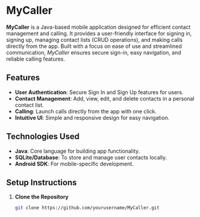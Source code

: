 # MyCaller

**MyCaller** is a Java-based mobile application designed for efficient contact management and calling. It provides a user-friendly interface for signing in, signing up, managing contact lists (CRUD operations), and making calls directly from the app. Built with a focus on ease of use and streamlined communication, *MyCaller* ensures secure sign-in, easy navigation, and reliable calling features.

## Features

- **User Authentication**: Secure Sign In and Sign Up features for users.
- **Contact Management**: Add, view, edit, and delete contacts in a personal contact list.
- **Calling**: Launch calls directly from the app with one click.
- **Intuitive UI**: Simple and responsive design for easy navigation.

## Technologies Used

- **Java**: Core language for building app functionality.
- **SQLite/Database**: To store and manage user contacts locally.
- **Android SDK**: For mobile-specific development.

## Setup Instructions

1. **Clone the Repository**  
   ```bash
   git clone https://github.com/yourusername/MyCaller.git

